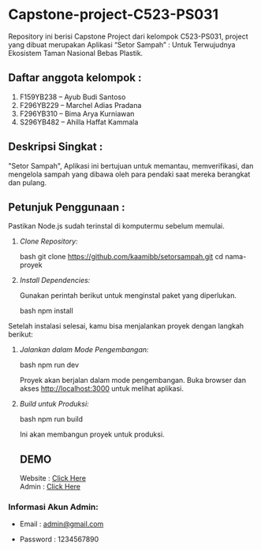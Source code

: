 # Capstone-project-C523-PS031
Repository ini berisi Capstone Project dari kelompok C523-PS031, project yang dibuat merupakan Aplikasi “Setor Sampah” : Untuk Terwujudnya Ekosistem   Taman Nasional Bebas Plastik.
## Daftar anggota kelompok :
1. F159YB238 – Ayub Budi Santoso
2. F296YB229 – Marchel Adias Pradana
3. F296YB310 – Bima Arya Kurniawan
4. S296YB482 – Ahilla Haffat Kammala
## Deskripsi Singkat :
"Setor Sampah", Aplikasi ini bertujuan untuk memantau, memverifikasi, dan mengelola sampah yang dibawa oleh para pendaki saat mereka berangkat dan pulang.
## Petunjuk Penggunaan :
   Pastikan Node.js sudah terinstal di komputermu sebelum memulai.

1. *Clone Repository:*

    bash
    git clone https://github.com/kaamibb/setorsampah.git
    cd nama-proyek
    

2. *Install Dependencies:*

    Gunakan perintah berikut untuk menginstal paket yang diperlukan.

    bash
    npm install

Setelah instalasi selesai, kamu bisa menjalankan proyek dengan langkah berikut:

1. *Jalankan dalam Mode Pengembangan:*

    bash
    npm run dev
    

    Proyek akan berjalan dalam mode pengembangan. Buka browser dan akses [http://localhost:3000](http://localhost:3000) untuk melihat aplikasi.

2. *Build untuk Produksi:*

    bash
    npm run build
    

    Ini akan membangun proyek untuk produksi.

    ## DEMO 
 
   Website : [Click Here](https://setorsampah.vercel.app/) <br>
   Admin : [Click Here](https://setorsampah.vercel.app/login)

### Informasi Akun Admin:

- Email :
  admin@gmail.com
  
- Password :
  1234567890

